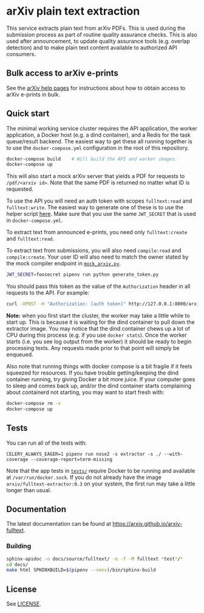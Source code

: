 #  arXiv plain text extraction

This service extracts plain text from arXiv PDFs. This is used during the
submission process as part of routine quality assurance checks. This is also
used after announcement, to update quality assurance tools (e.g. overlap
detection) and to make plain text content available to authorized API
consumers.

## Bulk access to arXiv e-prints

See the [arXiv help pages](https://arxiv.org/help/bulk_data) for instructions
about how to obtain access to arXiv e-prints in bulk.

## Quick start

The minimal working service cluster requires the API application, the
worker application, a Docker host (e.g. a dind container), and a Redis for
the task queue/result backend. The easiest way to get these all running
together is to use the ``docker-compose.yml`` configuration in the root of
this repository.

```bash
docker-compose build    # Will build the API and worker images.
docker-compose up
```

This will also start a mock arXiv server that yields a PDF for requests to
``/pdf/<arxiv id>``. Note that the same PDF is returned no matter what ID is
requested.

To use the API you will need an auth token with scopes ``fulltext:read`` and
``fulltext:write``. The easiest way to generate one of these is to use the
helper script
[here](https://github.com/arXiv/arxiv-auth/blob/develop/generate_token.py).
Make sure that you use the same ``JWT_SECRET`` that is used in
``docker-compose.yml``.

To extract text from announced e-prints, you need only ``fulltext:create``
and ``fulltext:read``.

To extract text from submissions, you will also need ``compile:read`` and
``compile:create``. Your user ID will also need to match the owner stated by
the mock compiler endpoint in [``mock_arxiv.py``](./mock_arxiv.py).

```bash
JWT_SECRET=foosecret pipenv run python generate_token.py
```

You should pass this token as the value of the ``Authorization`` header in
all requests to the API. For example:

```bash
curl -XPOST -H "Authorization: [auth token]" http://127.0.0.1:8000/arxiv/1802.00125
```

**Note:** when you first start the cluster, the worker may take a little while
to start up. This is because it is waiting for the dind container to pull down
the extractor image. You may notice that the dind container chews up a lot of
CPU during this process (e.g. if you use ``docker stats``). Once the worker
starts (i.e. you see log output from the worker) it should be ready to begin
processing texts. Any requests made prior to that point will simply be
enqueued.

Also note that running things with docker compose is a bit fragile if it feels
squeezed for resources. If you have trouble getting/keeping the dind container
running, try giving Docker a bit more juice. If your computer goes to sleep and
comes back up, and/or the dind container starts complaining about containerd
not starting, you may want to start fresh with:

```bash
docker-compose rm -v
docker-compose up
```

## Tests

You can run all of the tests with:

```
CELERY_ALWAYS_EAGER=1 pipenv run nose2 -s extractor -s ./ --with-coverage --coverage-report=term-missing
```

Note that the app tests in [``tests/``](./tests) require Docker to be running
and available at ``/var/run/docker.sock``. If you do not already have the
image ``arxiv/fulltext-extractor:0.3`` on your system, the first run may
take a little longer than usual.

## Documentation

The latest documentation can be found at
https://arxiv.github.io/arxiv-fulltext.

### Building

```bash
sphinx-apidoc -o docs/source/fulltext/ -e -f -M fulltext *test*/*
cd docs/
make html SPHINXBUILD=$(pipenv --venv)/bin/sphinx-build
```


## License

See [LICENSE](./LICENSE).
